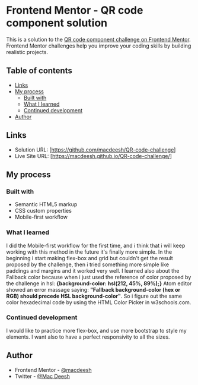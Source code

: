 # Frontend Mentor - QR code component solution

This is a solution to the [QR code component challenge on Frontend Mentor](https://www.frontendmentor.io/challenges/qr-code-component-iux_sIO_H). Frontend Mentor challenges help you improve your coding skills by building realistic projects.

## Table of contents

- [Links](#links)
- [My process](#my-process)
  - [Built with](#built-with)
  - [What I learned](#what-i-learned)
  - [Continued development](#continued-development)
- [Author](#author)


## Links

- Solution URL: [https://github.com/macdeesh/QR-code-challenge]
- Live Site URL: [https://macdeesh.github.io/QR-code-challenge/]
## My process

### Built with

- Semantic HTML5 markup
- CSS custom properties
- Mobile-first workflow


### What I learned

I did the Mobile-first workflow for the first time, and i think that i will keep working with this method in the future it's finally more simple. In the beginning i start making flex-box and grid but couldn't get the result proposed by the challenge, then i tried something more simple like paddings and margins and it worked very well. I learned also about the Fallback color because when i just used the reference of color proposed by the challenge in hsl: **{background-color: hsl(212, 45%, 89%);}** Atom editor showed an error massage saying: **"Fallback background-color (hex or RGB) should precede HSL background-color"**. So i figure out the same color hexadecimal code by using the HTML Color Picker in w3schools.com.

### Continued development

I would like to practice more flex-box, and use more bootstrap to style my elements. I want also to have a perfect responsivity to all the sizes.

## Author

- Frontend Mentor - [@macdeesh](https://www.frontendmentor.io/profile/macdeesh)
- Twitter - [@Mac Deesh](https://twitter.com/Macdiish)

